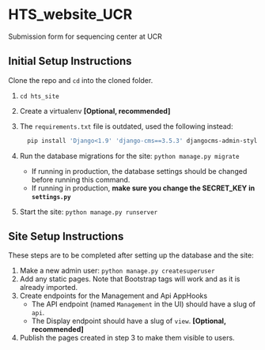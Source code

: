 # HTS_website_UCR
Submission form for sequencing center at UCR

## Initial Setup Instructions

Clone the repo and `cd` into the cloned folder.

1. `cd hts_site`
2. Create a virtualenv __[Optional, recommended]__
3. The `requirements.txt` file is outdated, used the following instead:

   ```bash
     pip install 'Django<1.9' 'django-cms==3.5.3' djangocms-admin-style django-treebeard 'djangocms-text-ckeditor==3.5.3' djangocms-link djangocms-style djangocms-googlemap djangocms-snippet djangocms-video 'djangocms-column==1.8.0' 'easy_thumbnails==2.5' 'django-filer==1.5.0' cmsplugin-filer pytz 'django-classy-tags==0.8.0' 'html5lib==0.9999999' Pillow 'django-sekizai==0.10.0' six 'djangorestframework==3.9.0' django-extensions 'django-mptt==0.9.0' 'django-polymorphic==1.3.1' 'django-formtools==2.1'
     ```

4. Run the database migrations for the site: `python manage.py migrate`
    - If running in production, the database settings should be changed before running this command.
    - If running in production, **make sure you change the SECRET_KEY in `settings.py`**
5. Start the site: `python manage.py runserver`


## Site Setup Instructions

These steps are to be completed after setting up the database and the site:

1. Make a new admin user: `python manage.py createsuperuser`
2. Add any static pages. Note that Bootstrap tags will work and as it is already imported.
3. Create endpoints for the Management and Api AppHooks
    - The API endpoint (named `Management` in the UI) should have a slug of `api`.
    - The Display endpoint should have a slug of `view`. __[Optional, recommended]__
4. Publish the pages created in step 3 to make them visible to users.
